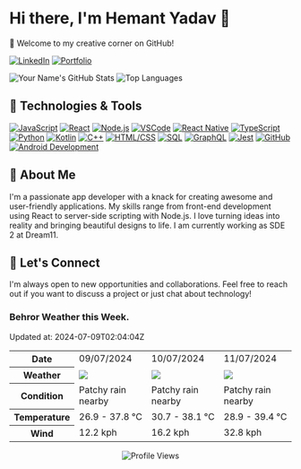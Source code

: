 
# Hi there, I'm Hemant Yadav 👋
🚀 Welcome to my creative corner on GitHub!



[![LinkedIn](https://img.shields.io/badge/-LinkedIn-blue?style=flat&logo=linkedin&logoColor=white)](https://www.linkedin.com/in/121y/)
[![Portfolio](https://img.shields.io/badge/-Portfolio-black?style=flat&logo=react&logoColor=white)](http://www.gugle.co.in/)


![Your Name's GitHub Stats](https://github-readme-stats.vercel.app/api?username=hy-25&show_icons=true&theme=radical)
![Top Languages](https://github-readme-stats.vercel.app/api/top-langs/?username=hy-25&layout=compact&theme=radical)


## 🔧 Technologies & Tools
[![JavaScript](https://img.shields.io/badge/-JavaScript-yellow?style=flat&logo=javascript&logoColor=white)](https://developer.mozilla.org/en-US/docs/Web/JavaScript)
[![React](https://img.shields.io/badge/-React-blue?style=flat&logo=react&logoColor=white)](https://reactjs.org/)
[![Node.js](https://img.shields.io/badge/-Node.js-green?style=flat&logo=node.js&logoColor=white)](https://nodejs.org/)
[![VSCode](https://img.shields.io/badge/-VSCode-blue?style=flat&logo=visual-studio-code&logoColor=white)](https://code.visualstudio.com/)
[![React Native](https://img.shields.io/badge/-React_Native-blue?style=flat&logo=react&logoColor=white)](https://reactnative.dev/)
[![TypeScript](https://img.shields.io/badge/-TypeScript-blue?style=flat&logo=typescript&logoColor=white)](https://www.typescriptlang.org/)
[![Python](https://img.shields.io/badge/-Python-blue?style=flat&logo=python&logoColor=white)](https://www.python.org/)
[![Kotlin](https://img.shields.io/badge/-Kotlin-orange?style=flat&logo=kotlin&logoColor=white)](https://kotlinlang.org/)
[![C++](https://img.shields.io/badge/-C++-blue?style=flat&logo=c%2B%2B&logoColor=white)](https://www.cplusplus.com/)
[![HTML/CSS](https://img.shields.io/badge/-HTML%2FCSS-orange?style=flat&logo=html5&logoColor=white)](https://developer.mozilla.org/en-US/docs/Web/HTML)
[![SQL](https://img.shields.io/badge/-SQL-lightgrey?style=flat&logo=sql&logoColor=white)](https://www.w3schools.com/sql/)
[![GraphQL](https://img.shields.io/badge/-GraphQL-pink?style=flat&logo=graphql&logoColor=white)](https://graphql.org/)
[![Jest](https://img.shields.io/badge/-Jest-critical?style=flat&logo=jest&logoColor=white)](https://jestjs.io/)
[![GitHub](https://img.shields.io/badge/-GitHub-black?style=flat&logo=github&logoColor=white)](https://github.com/)
[![Android Development](https://img.shields.io/badge/-Android-green?style=flat&logo=android&logoColor=white)](https://developer.android.com/)


## 🌟 About Me
I'm a passionate app developer with a knack for creating awesome and user-friendly applications. My skills range from front-end development using React to server-side scripting with Node.js. I love turning ideas into reality and bringing beautiful designs to life. I am currently working as SDE 2 at Dream11.







## 🤝 Let's Connect
I'm always open to new opportunities and collaborations. Feel free to reach out if you want to discuss a project or just chat about technology!




### Behror Weather this Week. 
Updated at: 2024-07-09T02:04:04Z

<table>
    <tr>
        <th>Date</th>
        <td>09/07/2024</td><td>10/07/2024</td><td>11/07/2024</td>
    </tr>
    <tr>
        <th>Weather</th>
        <td><img src="https://cdn.weatherapi.com/weather/64x64/day/176.png"/></td><td><img src="https://cdn.weatherapi.com/weather/64x64/day/176.png"/></td><td><img src="https://cdn.weatherapi.com/weather/64x64/day/176.png"/></td>
    </tr>
    <tr>
        <th>Condition</th>
        <td width="200px">Patchy rain nearby</td><td width="200px">Patchy rain nearby</td><td width="200px">Patchy rain nearby</td>
    </tr>
    <tr>
        <th>Temperature</th>
        <td>26.9 -  37.8 °C</td><td>30.7 -  38.1 °C</td><td>28.9 -  39.4 °C</td>
    </tr>
    <tr>
        <th>Wind</th>
        <td>12.2 kph</td><td>16.2 kph</td><td>32.8 kph</td>
    </tr>
</table>



<p align="center">
  <img src="https://komarev.com/ghpvc/?username=hy-25" alt="Profile Views">
</p>
